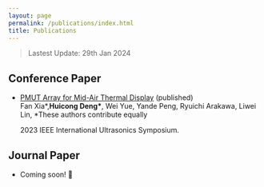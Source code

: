 ```yaml
---
layout: page
permalink: /publications/index.html
title: Publications
---
```


> Lastest Update: 29th Jan 2024&nbsp;

## Conference Paper

- [PMUT Array for Mid-Air Thermal Display](https://huicongdeng.github.io/file/201.pdf) (published)<br>Fan Xia\*,**Huicong Deng\***, Wei Yue, Yande Peng, Ryuichi Arakawa, Liwei Lin, \*These authors contribute equally

  2023 IEEE International Ultrasonics Symposium.

## Journal Paper

- Coming soon! 🚀

  <br>

